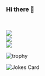 ### Hi there 👋

<br>

![](https://github-readme-stats.vercel.app/api?username=amir-hossin-pr&theme=dark&hide_border=false&include_all_commits=true&count_private=true)<br/>
![](https://github-readme-streak-stats.herokuapp.com/?user=amir-hossin-pr&theme=dark&hide_border=false)<br/>
![](https://github-readme-stats.vercel.app/api/top-langs/?username=amir-hossin-pr&theme=dark&hide_border=false&include_all_commits=true&count_private=true&layout=compact)


![trophy](https://github-profile-trophy.vercel.app/?username=amir-hossin-pr)

![Jokes Card](https://readme-jokes.vercel.app/api)
